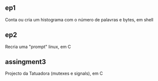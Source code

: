 ## ep1

Conta ou cria um histograma com o número de palavras e bytes, em shell				

## ep2

Recria uma "prompt" linux, em C

## assingment3

Projecto da Tatuadora (mutexes e signals), em C